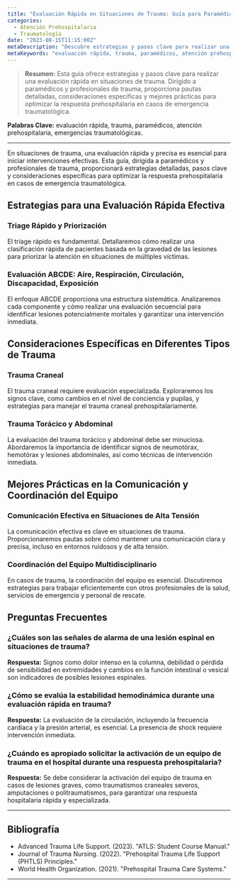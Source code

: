 ```yaml
---
title: "Evaluación Rápida en Situaciones de Trauma: Guía para Paramédicos"
categories:
  - Atención Prehospitalaria
  - Traumatología
date: "2023-08-15T11:15:00Z"
metaDescription: "Descubre estrategias y pasos clave para realizar una evaluación rápida en situaciones de trauma. Dirigido a paramédicos y profesionales de trauma, esta guía proporciona pautas detalladas, consideraciones específicas y mejores prácticas para optimizar la respuesta prehospitalaria en casos de emergencia traumatológica."
metaKeywords: "evaluación rápida, trauma, paramédicos, atención prehospitalaria, emergencias traumatológicas"
---
```


> **Resumen:** Esta guía ofrece estrategias y pasos clave para realizar una evaluación rápida en situaciones de trauma. Dirigido a paramédicos y profesionales de trauma, proporciona pautas detalladas, consideraciones específicas y mejores prácticas para optimizar la respuesta prehospitalaria en casos de emergencia traumatológica.

**Palabras Clave:** evaluación rápida, trauma, paramédicos, atención prehospitalaria, emergencias traumatológicas.

---

En situaciones de trauma, una evaluación rápida y precisa es esencial para iniciar intervenciones efectivas. Esta guía, dirigida a paramédicos y profesionales de trauma, proporcionará estrategias detalladas, pasos clave y consideraciones específicas para optimizar la respuesta prehospitalaria en casos de emergencia traumatológica.

## Estrategias para una Evaluación Rápida Efectiva

### Triage Rápido y Priorización

El triage rápido es fundamental. Detallaremos cómo realizar una clasificación rápida de pacientes basada en la gravedad de las lesiones para priorizar la atención en situaciones de múltiples víctimas.

### Evaluación ABCDE: Aire, Respiración, Circulación, Discapacidad, Exposición

El enfoque ABCDE proporciona una estructura sistemática. Analizaremos cada componente y cómo realizar una evaluación secuencial para identificar lesiones potencialmente mortales y garantizar una intervención inmediata.

## Consideraciones Específicas en Diferentes Tipos de Trauma

### Trauma Craneal

El trauma craneal requiere evaluación especializada. Exploraremos los signos clave, como cambios en el nivel de conciencia y pupilas, y estrategias para manejar el trauma craneal prehospitalariamente.

### Trauma Torácico y Abdominal

La evaluación del trauma torácico y abdominal debe ser minuciosa. Abordaremos la importancia de identificar signos de neumotórax, hemotórax y lesiones abdominales, así como técnicas de intervención inmediata.

## Mejores Prácticas en la Comunicación y Coordinación del Equipo

### Comunicación Efectiva en Situaciones de Alta Tensión

La comunicación efectiva es clave en situaciones de trauma. Proporcionaremos pautas sobre cómo mantener una comunicación clara y precisa, incluso en entornos ruidosos y de alta tensión.

### Coordinación del Equipo Multidisciplinario

En casos de trauma, la coordinación del equipo es esencial. Discutiremos estrategias para trabajar eficientemente con otros profesionales de la salud, servicios de emergencia y personal de rescate.

## Preguntas Frecuentes

### ¿Cuáles son las señales de alarma de una lesión espinal en situaciones de trauma?
**Respuesta:** Signos como dolor intenso en la columna, debilidad o pérdida de sensibilidad en extremidades y cambios en la función intestinal o vesical son indicadores de posibles lesiones espinales.

### ¿Cómo se evalúa la estabilidad hemodinámica durante una evaluación rápida en trauma?
**Respuesta:** La evaluación de la circulación, incluyendo la frecuencia cardíaca y la presión arterial, es esencial. La presencia de shock requiere intervención inmediata.

### ¿Cuándo es apropiado solicitar la activación de un equipo de trauma en el hospital durante una respuesta prehospitalaria?
**Respuesta:** Se debe considerar la activación del equipo de trauma en casos de lesiones graves, como traumatismos craneales severos, amputaciones o politraumatismos, para garantizar una respuesta hospitalaria rápida y especializada.

---

## Bibliografía

- Advanced Trauma Life Support. (2023). "ATLS: Student Course Manual."
- Journal of Trauma Nursing. (2022). "Prehospital Trauma Life Support (PHTLS) Principles."
- World Health Organization. (2021). "Prehospital Trauma Care Systems."

---
